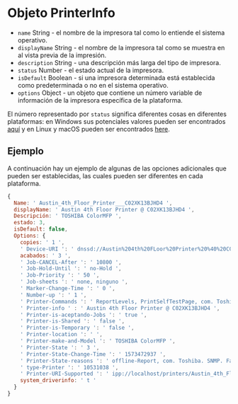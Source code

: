 # Objeto PrinterInfo

* `name` String - el nombre de la impresora tal como lo entiende el sistema operativo.
* `displayName` String - el nombre de la impresora tal como se muestra en al vista previa de la impresión.
* `description` String - una descripción más larga del tipo de impresora.
* `status` Number - el estado actual de la impresora.
* `isDefault` Boolean - si una impresora determinada está establecida como predeterminada o no en el sistema operativo.
* `options` Object - un objeto que contiene un número variable de información de la impresora específica de la plataforma.

El número representado por `status` significa diferentes cosas en diferentes plataformas: en Windows sus potenciales valores pueden ser encontrados [aquí](https://docs.microsoft.com/en-us/windows/win32/printdocs/printer-info-2) y en Linux y macOS pueden ser encontrados [here](https://www.cups.org/doc/cupspm.html).

## Ejemplo

A continuación hay un ejemplo de algunas de las opciones adicionales que pueden ser establecidas, las cuales pueden ser diferentes en cada plataforma.

```javascript
{
  Name: ' Austin_4th_Floor_Printer___C02XK13BJHD4 ',
  displayName: ' Austin 4th Floor Printer @ C02XK13BJHD4 ',
  Descripción: ' TOSHIBA ColorMFP ',
  estado: 3,
  isDefault: false,
  Options: {
    copies: ' 1 ',
    ' Device-URI ': ' dnssd://Austin%204th%20FLoor%20Printer%20%40%20C02XK13BJHD4. _ipps. _tcp. local./? UUID = 71687f1e-1147-3274-6674-22de61b110bd ',
    acabados: ' 3 ',
    ' Job-CANCEL-After ': ' 10800 ',
    ' Job-Hold-Until ': ' no-Hold ',
    ' Job-Priority ': ' 50 ',
    ' Job-sheets ': ' none, ninguno ',
    ' Marker-Change-Time ': ' 0 ',
    ' Number-up ': ' 1 ',
    ' Printer-Commands ': ' ReportLevels, PrintSelfTestPage, com. Toshiba. ColourProfiles. Update, com. Toshiba. EFiling. Update, com. Toshiba. EFiling. checkPassword ',
    ' Printer-info ' : ' Austin 4th Floor Printer @ C02XK13BJHD4 ',
    ' Printer-is-aceptando-Jobs ': ' true ',
    ' Printer-is-Shared ': ' false ',
    ' Printer-is-Temporary ': ' false ',
    ' Printer-location ': ' ',
    ' Printer-make-and-Model ': ' TOSHIBA ColorMFP ',
    ' Printer-State ': ' 3 ',
    ' Printer-State-Change-Time ': ' 1573472937 ',
    ' Printer-State-reasons ': ' offline-Report, com. Toshiba. SNMP. Failed ',
    ' type-Printer ': ' 10531038 ',
    ' Printer-URI-Supported ': ' ipp://localhost/printers/Austin_4th_Floor_Printer___C02XK13BJHD4 ',
    system_driverinfo: ' t '
  }
}
```
